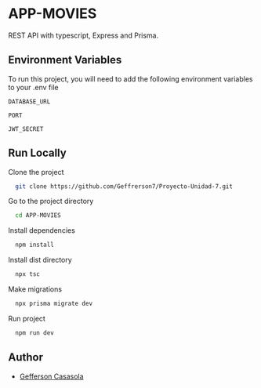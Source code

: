 # APP-MOVIES

REST API with typescript, Express and Prisma.

## Environment Variables

To run this project, you will need to add the following environment variables to your .env file

`DATABASE_URL`

`PORT`

`JWT_SECRET`

## Run Locally

Clone the project

```bash
  git clone https://github.com/Geffrerson7/Proyecto-Unidad-7.git
```

Go to the project directory

```bash
  cd APP-MOVIES
```

Install dependencies

```bash
  npm install
```

Install dist directory

```bash
  npx tsc
```

Make migrations

```bash
  npx prisma migrate dev
```

Run project

```bash
  npm run dev
```

## Author

- [Gefferson Casasola](https://github.com/Geffrerson7)
